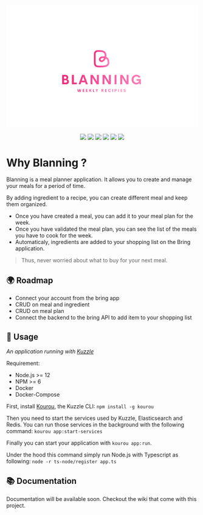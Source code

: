 <p align="center">
  <img src="./images/blanning.png">
</p>

<p align="center">
  <img src="https://badgen.net/github/release/mealbring/blanning-backend">
  <img src="https://badgen.net/github/checks/mealbring/blanning-backend">
  <img src="https://badgen.net/github/stars/mealbring/blanning-backend">
  <img src="https://badgen.net/github/issues/mealbring/blanning-backend">
  <img src="https://badgen.net/github/last-commit/mealbring/blanning-backend">
  <img src="https://badgen.net/github/commits/mealbring/blanning-backend">
</p>

# Why Blanning ?

Blanning is a meal planner application. It allows you to create and manage your meals for a period of time.

By adding ingredient to a recipe, you can create different meal and keep them organized.

* Once you have created a meal, you can add it to your meal plan for the week.
* Once you have validated the meal plan, you can see the list of the meals you have to cook for the week.
* Automaticaly, ingredients are added to your shopping list on the Bring application.

> Thus, never worried about what to buy for your next meal.


## 🌍 Roadmap

* Connect your account from the bring app
* CRUD on meal and ingredient
* CRUD on meal plan
* Connect the backend to the bring API to add item to your shopping list


## 🧰 Usage

_An application running with [Kuzzle](https://github.com/kuzzleio/kuzzle)_

Requirement: 
 - Node.js >= 12
 - NPM >= 6
 - Docker
 - Docker-Compose

First, install [Kourou](https://github.com/kuzzleio/kourou), the Kuzzle CLI: `npm install -g kourou`

Then you need to start the services used by Kuzzle, Elasticsearch and Redis. You can run those services in the background with the following command: `kourou app:start-services`

Finally you can start your application with `kourou app:run`.  

Under the hood this command simply run Node.js with Typescript as following: `node -r ts-node/register app.ts`


## 📚 Documentation

Documentation will be available soon. Checkout the wiki that come with this project.
